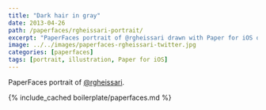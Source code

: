 ```yaml
---
title: "Dark hair in gray"
date: 2013-04-26
path: /paperfaces/rgheissari-portrait/
excerpt: "PaperFaces portrait of @rgheissari drawn with Paper for iOS on an iPad."
image: ../../images/paperfaces-rgheissari-twitter.jpg
categories: [paperfaces]
tags: [portrait, illustration, Paper for iOS]
---
```


PaperFaces portrait of [@rgheissari](https://twitter.com/rgheissari).

{% include_cached boilerplate/paperfaces.md %}
